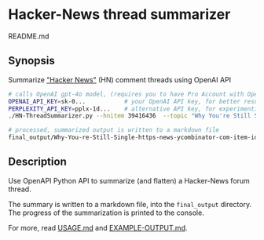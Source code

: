 <!-- markdownlint-disable MD001 -->
# Hacker-News thread summarizer

README.md

## Synopsis

Summarize ["Hacker News"](https://news.ycombinator.com/) (HN) comment threads using OpenAI API

```bash
# calls OpenAI gpt-4o model, (requires you to have Pro Account with OpenAI)
OPENAI_API_KEY=sk-0...           # your OpenAI API key, for better results
PERPLEXITY_API_KEY=pplx-1d...    # alternative API key, for experimenting
./HN-ThreadSummarizer.py --hnitem 39416436  --topic "Why You're Still Single" 

# processed, summarized output is written to a markdown file
final_output/Why-You-re-Still-Single-https-news-ycombinator-com-item-id-39416436-gpt-4o.md
```

## Description

Use OpenAPI Python API to summarize (and flatten) a Hacker-News forum thread.

The summary is written to a markdown file, into the `final_output` directory. The progress of the summarization is printed to the console.

For more, read [USAGE.md](USAGE.md) and [EXAMPLE-OUTPUT.md](EXAMPLE-OUTPUT.md).
